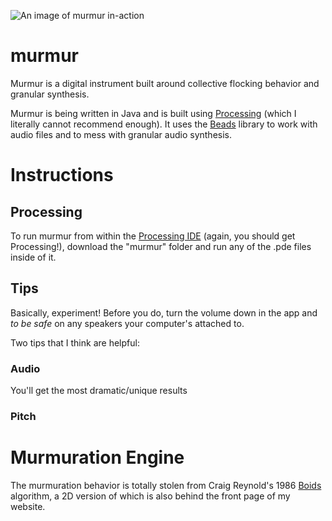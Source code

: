 ![An image of murmur in-action](assets/images/test.png)
# murmur
 
 Murmur is a digital instrument built around collective flocking behavior and granular synthesis. 
 
 Murmur is being written in Java and is built using [Processing](https://processing.org/) (which I literally cannot recommend enough). It uses the [Beads](http://www.beadsproject.net/) library to work with audio files and to mess with granular audio synthesis.
 
 # Instructions
 ## Processing
 To run murmur from within the [Processing IDE](https://processing.org/download) (again, you should get Processing!), download the "murmur" folder and run any of the .pde files inside of it.
 ## Tips
 
 Basically, experiment! Before you do, turn the volume down in the app and *to be safe* on any speakers your computer's attached to.
 
 Two tips that I think are helpful:
 
 ### Audio
 
 You'll get the most dramatic/unique results 
 
 ### Pitch
 
 # Murmuration Engine
 
The murmuration behavior is totally stolen from Craig Reynold's 1986 [Boids](http://www.red3d.com/cwr/boids/) algorithm, a 2D version of which is also behind the front page of my website.
